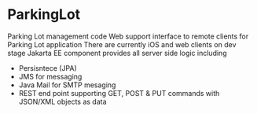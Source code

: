 # ParkingLot
Parking Lot management code
Web support interface to remote clients for Parking Lot application
There are currently iOS and web clients on dev stage
Jakarta EE component provides all server side logic including
- Persisntece (JPA)
- JMS for messaging
- Java Mail for SMTP mesaging
- REST end point supporting GET, POST & PUT commands with JSON/XML objects as data
